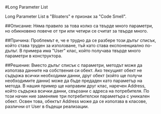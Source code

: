 ﻿#Long Parameter List

Long Parameter List в "Bloaters" е признак за "Code Smell".

##Описание:
Няма правило за това колко са твърде много параметри, 
но обикновено повече от три или четири се считат за твърде много.

##Причина:
Проблемът е, че е трудно да се разбере този дълъг списък, който става труден за използване, тъй като става експоненциално по-дълъг.
В примера има "User" клас, който получава твърде много параметри в конструктора. 

##Решение:
Вместо дълъг списък с параметри, методът може да използва данните на собствения си обект. 
Ако текущият обект не съдържа всички необходими данни, друг обект (който ще получи необходимите данни) може да бъде предаден като параметър на метода.
В нашия пример ще направим друг клас, наречен Address, който съдържа всички данни, свързани с адреса на потребителя.
По този начин ние заменяме три потребителски параметъра с уникален обект. 
Освен това, обектът Address може да се използва в класове, различни от User в бъдещи реализации.